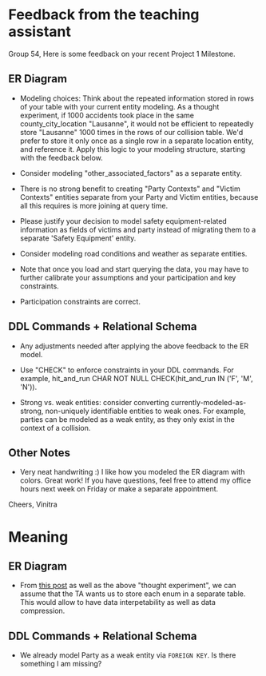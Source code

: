 # Feedback from the teaching assistant

Group 54, Here is some feedback on your recent Project 1 Milestone. 

## ER Diagram 
- Modeling choices: Think about the repeated information stored in rows of your table with your current entity modeling. As a thought experiment, if 1000 accidents took place in the same county_city_location "Lausanne", it would not be efficient to repeatedly store "Lausanne" 1000 times in the rows of our collision table. We'd prefer to store it only once as a single row in a separate location entity, and reference it. Apply this logic to your modeling structure, starting with the feedback below. 

- Consider modeling "other_associated_factors" as a separate entity. 

- There is no strong benefit to creating "Party Contexts" and "Victim Contexts" entities separate from your Party and Victim entities, because all this requires is more joining at query time. 

- Please justify your decision to model safety equipment-related information as fields of victims and party instead of migrating them to a separate 'Safety Equipment' entity. 

- Consider modeling road conditions and weather as separate entities. 

- Note that once you load and start querying the data, you may have to further calibrate your assumptions and your participation and key constraints. 

- Participation constraints are correct. 

## DDL Commands + Relational Schema 

- Any adjustments needed after applying the above feedback to the ER model. 

- Use "CHECK" to enforce constraints in your DDL commands. For example, hit_and_run CHAR NOT NULL CHECK(hit_and_run IN ('F', 'M', 'N')). 

- Strong vs. weak entities: consider converting currently-modeled-as-strong, non-uniquely identifiable entities to weak ones. For example, parties can be modeled as a weak entity, as they only exist in the context of a collision. 

## Other Notes

- Very neat handwriting :) I like how you modeled the ER diagram with colors. Great work! If you have questions, feel free to attend my office hours next week on Friday or make a separate appointment. 

Cheers, Vinitra

# Meaning

## ER Diagram

- From [this post](https://moodle.epfl.ch/mod/forum/discuss.php?d=58907) as well as the above "thought experiment", we can assume that the TA wants us to store each enum in a separate table. This would allow to have data interpetability as well as data compression.

## DDL Commands + Relational Schema

- We already model Party as a weak entity via `FOREIGN KEY`. Is there something I am missing?